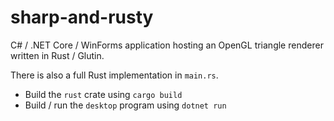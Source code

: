 # sharp-and-rusty
C# / .NET Core / WinForms application hosting an OpenGL triangle renderer written in Rust / Glutin.

There is also a full Rust implementation in `main.rs`.

* Build the `rust` crate using `cargo build`
* Build / run the `desktop` program using `dotnet run`
